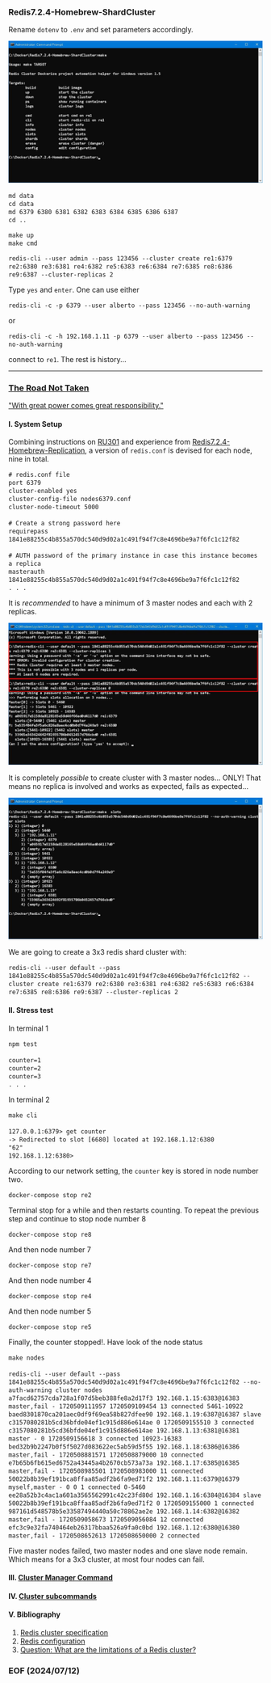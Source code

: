 ### Redis7.2.4-Homebrew-ShardCluster

Rename `dotenv` to `.env` and set parameters accordingly. 

![alt make](make.JPG)

```
md data 
cd data 
md 6379 6380 6381 6382 6383 6384 6385 6386 6387 
cd ..
```

```
make up 
make cmd 
```

```
redis-cli --user admin --pass 123456 --cluster create re1:6379 re2:6380 re3:6381 re4:6382 re5:6383 re6:6384 re7:6385 re8:6386 re9:6387 --cluster-replicas 2
```

Type `yes` and `enter`. One can use either 
```
redis-cli -c -p 6379 --user alberto --pass 123456 --no-auth-warning 
```

or 
```
redis-cli -c -h 192.168.1.11 -p 6379 --user alberto --pass 123456 --no-auth-warning
```

connect to `re1`. The rest is history...

---
### [The Road Not Taken](https://www.poetryfoundation.org/poems/44272/the-road-not-taken)

["With great power comes great responsibility."](https://en.wikipedia.org/wiki/With_great_power_comes_great_responsibility)


#### I. System Setup 
Combining instructions on [RU301](https://redis.io/university/courses/ru301/) and experience from [Redis7.2.4-Homebrew-Replication](https://github.com/Albert0i/Redis7.2.4-Homebrew-Replication), a version of `redis.conf` is devised for each node, nine in total. 
```
# redis.conf file
port 6379
cluster-enabled yes
cluster-config-file nodes6379.conf
cluster-node-timeout 5000

# Create a strong password here
requirepass 1841e88255c4b855a570dc540d9d02a1c491f94f7c8e4696be9a7f6fc1c12f82

# AUTH password of the primary instance in case this instance becomes a replica
masterauth 1841e88255c4b855a570dc540d9d02a1c491f94f7c8e4696be9a7f6fc1c12f82
. . . 
```  

It is *recommended* to have a minimum of 3 master nodes and each with 2 replicas. 

![alt 3 nodes](img/3-nodes.JPG)

It is completely *possible* to create cluster with 3 master nodes... ONLY! That means no replica is involved and works as expected, fails as expected... 

![alt 3 nodes slots](img/3-nodes-slots.JPG)

We are going to create a 3x3 redis shard cluster with: 
```
redis-cli --user default --pass 1841e88255c4b855a570dc540d9d02a1c491f94f7c8e4696be9a7f6fc1c12f82 --cluster create re1:6379 re2:6380 re3:6381 re4:6382 re5:6383 re6:6384 re7:6385 re8:6386 re9:6387 --cluster-replicas 2
```


#### II. Stress test
In terminal 1
```
npm test

counter=1
counter=2
counter=3
. . . 
```

In terminal 2
```
make cli

127.0.0.1:6379> get counter
-> Redirected to slot [6680] located at 192.168.1.12:6380
"62"
192.168.1.12:6380>
```

According to our network setting, the `counter` key is stored in node number two. 
```
docker-compose stop re2
```

Terminal stop for a while and then restarts counting. To repeat the previous step and continue to stop node number 8 
```
docker-compose stop re8
```

And then node number 7
```
docker-compose stop re7
```

And then node number 4
```
docker-compose stop re4
```

And then node number 5
```
docker-compose stop re5
```

Finally, the counter stopped!. Have look of the node status 
```
make nodes

redis-cli --user default --pass 1841e88255c4b855a570dc540d9d02a1c491f94f7c8e4696be9a7f6fc1c12f82 --no-auth-warning cluster nodes
a7facd62757cda728a1f07d5beb388fe8a2d17f3 192.168.1.15:6383@16383 master,fail - 1720509111957 1720509109454 13 connected 5461-10922
baed8301870ca201aec0df9f69ea58b827dfee90 192.168.1.19:6387@16387 slave c3157080281b5cd36bfde04ef1c915d886e614ae 0 1720509155510 3 connected
c3157080281b5cd36bfde04ef1c915d886e614ae 192.168.1.13:6381@16381 master - 0 1720509156618 3 connected 10923-16383
bed32b9b2247b0f5f5027d083622ec5ab59d5f55 192.168.1.18:6386@16386 master,fail - 1720508881571 1720508879000 10 connected
e7b65b6fb615ed6752a43445a4b2670cb573a73a 192.168.1.17:6385@16385 master,fail - 1720508985501 1720508983000 11 connected
50022b8b39ef191bca8ffaa85adf2b6fa9ed71f2 192.168.1.11:6379@16379 myself,master - 0 0 1 connected 0-5460
ee28a52b3c4ac1a601a3565562991c42c23fd80d 192.168.1.16:6384@16384 slave 50022b8b39ef191bca8ffaa85adf2b6fa9ed71f2 0 1720509155000 1 connected
987161d548578b5e33587494440a50c78862ae2e 192.168.1.14:6382@16382 master,fail - 1720509058673 1720509056084 12 connected
efc3c9e32fa740464eb26317bbaa526a9fa0c0bd 192.168.1.12:6380@16380 master,fail - 1720508652613 1720508650000 2 connected
```

Five master nodes failed, two master nodes and one slave node remain. Which means for a 3x3 cluster, at most four nodes can fail. 


#### III. [Cluster Manager Command](redis-cli-cluster.txt)


#### IV. [Cluster subcommands](cluster-subcommand.txt)


#### V. Bibliography
1. [Redis cluster specification](https://redis.io/docs/latest/operate/oss_and_stack/reference/cluster-spec/)
2. [Redis configuration](https://redis.io/docs/latest/operate/oss_and_stack/management/config/)
3. [Question: What are the limitations of a Redis cluster?](https://www.dragonflydb.io/faq/limitations-of-redis-cluster)


### EOF (2024/07/12)